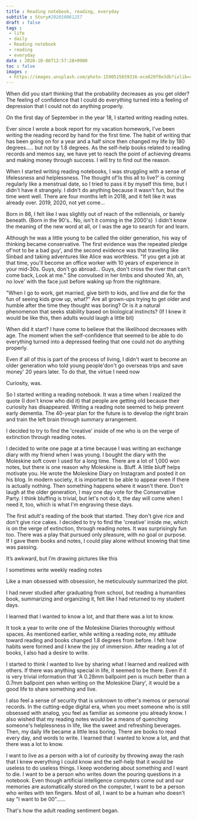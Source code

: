 ```yaml
---
title : Reading notebook, reading, everyday
subtitle : Story#202010061257
draft : false
tags :
 - life
 - daily
 - Reading notebook
 - reading
 - everyday
date : 2020-10-06T12:57:28+0900
toc : false
images : 
 - https://images.unsplash.com/photo-1590515659316-ece820f8e3db?ixlib=rb-1.2.1&q=80&fm=jpg&crop=entropy&cs=tinysrgb&w=1080&fit=max&ixid=eyJhcHBfaWQiOjE1NTU0OX0
---
```

When did you start thinking that the probability decreases as you get older? The feeling of confidence that I could do everything turned into a feeling of depression that I could not do anything properly.  

On the first day of September in the year 18, I started writing reading notes.  

Ever since I wrote a book report for my vacation homework, I've been writing the reading record by hand for the first time. The habit of writing that has been going on for a year and a half since then changed my life by 180 degrees..... but not by 1.8 degrees. As the self-help books related to reading records and memos say, we have yet to reach the point of achieving dreams and making money through success. I will try to find out the reason.  

When I started writing reading notebooks, I was struggling with a sense of lifelessness and helplessness. The thought of'Is this all to live?' is coming regularly like a menstrual date, so I tried to pass it by myself this time, but I didn't have it strangely. I didn't do anything because it wasn't fun, but the time went well. There are four months left in 2018, and it felt like it was already over. 2019, 2020, not yet come...  

Born in 86, I felt like I was slightly out of reach of the millennials, or barely beneath. (Born in the 90's.. No, isn't it coming in the 2000's)  I didn't know the meaning of the new word at all, or I was the age to search for and learn.  

Although he was a little young to be called the older generation, his way of thinking became conservative. The first evidence was the repeated pledge of'not to be a bad guy', and the second evidence was that traveling like Sinbad and taking adventures like Alice was worthless. "If you get a job at that time, you'll become an office worker with 10 years of experience in your mid-30s. Guys, don't go abroad... Guys, don't cross the river that can't come back, Look at me." She convulsed in her limbs and shouted 'Ah, ah, no love' with the face just before waking up from the nightmare.  

"When I go to work, get married, give birth to kids, and live and die for the fun of seeing kids grow up, what?" Are all grown-ups trying to get older and humble after the time they thought was boring? Or is it a natural phenomenon that seeks stability based on biological instincts? (If I knew it would be like this, then adults would laugh a little bit)  

When did it start? I have come to believe that the likelihood decreases with age. The moment when the self-confidence that seemed to be able to do everything turned into a depressed feeling that one could not do anything properly.  

Even if all of this is part of the process of living, I didn't want to become an older generation who told young people'don't go overseas trips and save money' 20 years later. To do that, the virtue I need now  

Curiosity, was.  

So I started writing a reading notebook. It was a time when I realized the quote (I don't know who did it) that people are getting old because their curiosity has disappeared. Writing a reading note seemed to help prevent early dementia. The 40-year plan for the future is to develop the right brain and train the left brain through summary arrangement.  

I decided to try to find the 'creative' inside of me who is on the verge of extinction through reading notes.  

I decided to write one page at a time because I was writing an exchange diary with my friend when I was young. I bought the diary with the Moleskine soft cover I used for a long time. There are a lot of 1,000 won notes, but there is one reason why Moleskine is. Bluff. A little bluff helps motivate you. He wrote the Moleskine Diary on Instagram and posted it on his blog. In modern society, it is important to be able to appear even if there is actually nothing. Then something happens where it wasn't there. Don't laugh at the older generation, I may one day vote for the Conservative Party. I think bluffing is trivial, but let's not do it, the day will come when I need it, too, which is what I'm engraving these days.  

The first adult's reading of the book that started. They don't give rice and don't give rice cakes. I decided to try to find the 'creative' inside me, which is on the verge of extinction, through reading notes. It was surprisingly fun too. There was a play that pursued only pleasure, with no goal or purpose. If I gave them books and notes, I could play alone without knowing that time was passing.  

It’s awkward, but I’m drawing pictures like this  

I sometimes write weekly reading notes  

Like a man obsessed with obsession, he meticulously summarized the plot.  

I had never studied after graduating from school, but reading a humanities book, summarizing and organizing it, felt like I had returned to my student days.  

I learned that I wanted to know a lot, and that there was a lot to know.  

It took a year to write one of the Moleskine Diaries thoroughly without spaces. As mentioned earlier, while writing a reading note, my attitude toward reading and books changed 1.8 degrees from before. I felt how habits were formed and I knew the joy of immersion. After reading a lot of books, I also had a desire to write.  

I started to think I wanted to live by sharing what I learned and realized with others. If there was anything special in life, it seemed to be there. Even if it is very trivial information that 'A 0.28mm ballpoint pen is much better than a 0.7mm ballpoint pen when writing on the Moleskine Diary', it would be a good life to share something and live.  

I also feel a sense of security that is unknown to other's memos or personal records. In the cutting-edge digital era, when you meet someone who is still obsessed with analog, you feel as familiar as someone you already know. I also wished that my reading notes would be a means of quenching someone's helplessness in life, like the sweet and refreshing beverages. Then, my daily life became a little less boring. There are books to read every day, and words to write. I learned that I wanted to know a lot, and that there was a lot to know.  

I want to live as a person with a lot of curiosity by throwing away the rash that I knew everything I could know and the self-help that it would be useless to do useless things. I keep wondering about something and I want to die. I want to be a person who writes down the pouring questions in a notebook. Even though artificial intelligence computers come out and our memories are automatically stored on the computer, I want to be a person who writes with ten fingers. Most of all, I want to be a human who doesn't say "I want to be 00"......  

That's how the adult reading sentiment began.
